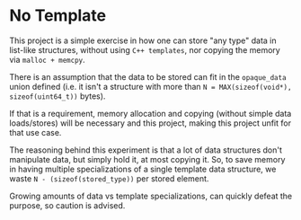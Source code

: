 # No Template

This project is a simple exercise in how one can store "any type" data in list-like structures, without using `C++ templates`, nor copying the memory via `malloc + memcpy`.

There is an assumption that the data to be stored can fit in the `opaque_data` union defined (i.e. it isn't a structure with more than `N = MAX(sizeof(void*), sizeof(uint64_t))` bytes).

If that is a requirement, memory allocation and copying (without simple data loads/stores) will be necessary and this project, making this project unfit for that use case.

The reasoning behind this experiment is that a lot of data structures don't manipulate data, but simply hold it, at most copying it. So, to save memory in having multiple specializations of a single template data structure, we waste `N - (sizeof(stored_type))` per stored element.

Growing amounts of data vs template specializations, can quickly defeat the purpose, so caution is advised.
